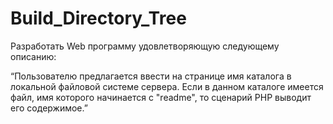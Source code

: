 # Build_Directory_Tree

Разработать Web программу удовлетворяющую следующему описанию: 

“Пользователю предлагается ввести на странице имя каталога в локальной файловой системе сервера. Если в данном каталоге имеется файл, имя которого начинается с "readme", то сценарий PHP выводит его содержимое.”

